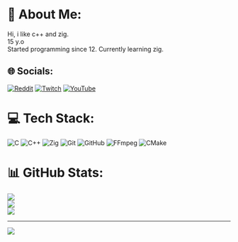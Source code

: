# 💫 About Me:
Hi, i like c++ and zig.<br>15 y.o<br>Started programming since 12. Currently learning zig.


## 🌐 Socials:
[![Reddit](https://img.shields.io/badge/Reddit-%23FF4500.svg?logo=Reddit&logoColor=white)](https://reddit.com/user/Loni_online) [![Twitch](https://img.shields.io/badge/Twitch-%239146FF.svg?logo=Twitch&logoColor=white)](https://twitch.tv/loni_is_me) [![YouTube](https://img.shields.io/badge/YouTube-%23FF0000.svg?logo=YouTube&logoColor=white)](https://youtube.com/@@loniishere) 

# 💻 Tech Stack:
![C](https://img.shields.io/badge/c-%2300599C.svg?style=for-the-badge&logo=c&logoColor=white) ![C++](https://img.shields.io/badge/c++-%2300599C.svg?style=for-the-badge&logo=c%2B%2B&logoColor=white) ![Zig](https://img.shields.io/badge/Zig-%23F7A41D.svg?style=for-the-badge&logo=zig&logoColor=white) ![Git](https://img.shields.io/badge/git-%23F05033.svg?style=for-the-badge&logo=git&logoColor=white) ![GitHub](https://img.shields.io/badge/github-%23121011.svg?style=for-the-badge&logo=github&logoColor=white) ![FFmpeg](https://shields.io/badge/FFmpeg-%23171717.svg?logo=ffmpeg&style=for-the-badge&labelColor=171717&logoColor=5cb85c) ![CMake](https://img.shields.io/badge/CMake-%23008FBA.svg?style=for-the-badge&logo=cmake&logoColor=white)
# 📊 GitHub Stats:
![](https://github-readme-stats.vercel.app/api?username=loni-111&theme=dark&hide_border=false&include_all_commits=false&count_private=false)<br/>
![](https://nirzak-streak-stats.vercel.app/?user=loni-111&theme=dark&hide_border=false)<br/>
![](https://github-readme-stats.vercel.app/api/top-langs/?username=loni-111&theme=dark&hide_border=false&include_all_commits=false&count_private=false&layout=compact)

---
[![](https://visitcount.itsvg.in/api?id=loni-111&icon=0&color=13)](https://visitcount.itsvg.in)

<!-- Proudly created with GPRM ( https://gprm.itsvg.in ) -->
